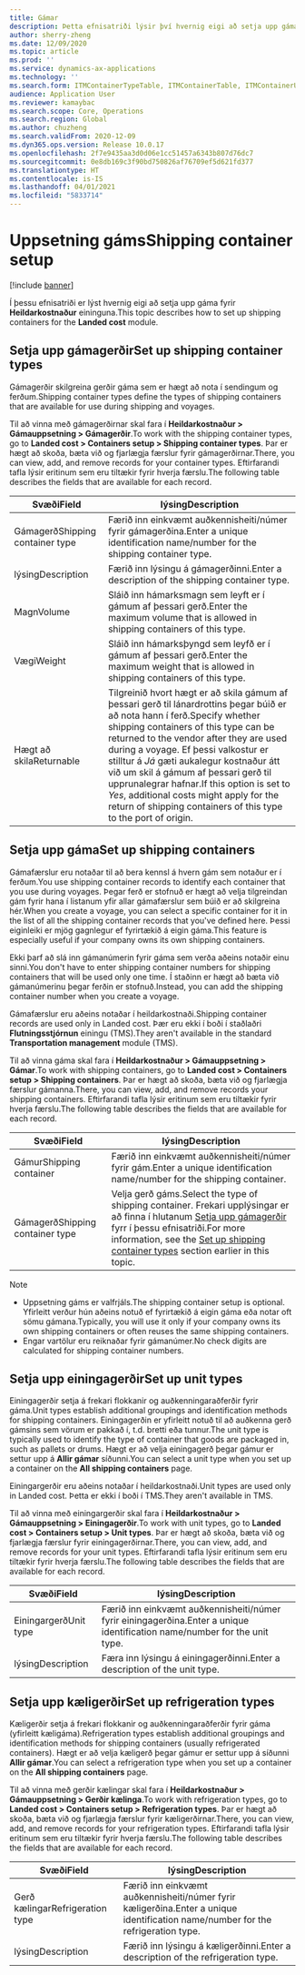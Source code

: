 ```yaml
---
title: Gámar
description: Þetta efnisatriði lýsir því hvernig eigi að setja upp gáma fyrir Heildarkostnaður eininguna.
author: sherry-zheng
ms.date: 12/09/2020
ms.topic: article
ms.prod: ''
ms.service: dynamics-ax-applications
ms.technology: ''
ms.search.form: ITMContainerTypeTable, ITMContainerTable, ITMContainerUnitTypeTable, ITMRefrigerationTypeTable, ITMContainersListPage, ITMContainers
audience: Application User
ms.reviewer: kamaybac
ms.search.scope: Core, Operations
ms.search.region: Global
ms.author: chuzheng
ms.search.validFrom: 2020-12-09
ms.dyn365.ops.version: Release 10.0.17
ms.openlocfilehash: 2f7e9435aa3d0d06e1cc51457a6343b807d76dc7
ms.sourcegitcommit: 0e8db169c3f90bd750826af76709ef5d621fd377
ms.translationtype: HT
ms.contentlocale: is-IS
ms.lasthandoff: 04/01/2021
ms.locfileid: "5833714"
---
```

# <a name="shipping-container-setup"></a><span data-ttu-id="251e3-103">Uppsetning gáms</span><span class="sxs-lookup"><span data-stu-id="251e3-103">Shipping container setup</span></span>

[!include [banner](../../includes/banner.md)]

<span data-ttu-id="251e3-104">Í þessu efnisatriði er lýst hvernig eigi að setja upp gáma fyrir **Heildarkostnaður** eininguna.</span><span class="sxs-lookup"><span data-stu-id="251e3-104">This topic describes how to set up shipping containers for the **Landed cost** module.</span></span>

## <a name="set-up-shipping-container-types"></a><a id="shipping-container-types"></a><span data-ttu-id="251e3-105">Setja upp gámagerðir</span><span class="sxs-lookup"><span data-stu-id="251e3-105">Set up shipping container types</span></span>

<span data-ttu-id="251e3-106">Gámagerðir skilgreina gerðir gáma sem er hægt að nota í sendingum og ferðum.</span><span class="sxs-lookup"><span data-stu-id="251e3-106">Shipping container types define the types of shipping containers that are available for use during shipping and voyages.</span></span>

<span data-ttu-id="251e3-107">Til að vinna með gámagerðirnar skal fara í **Heildarkostnaður \> Gámauppsetning \> Gámagerðir**.</span><span class="sxs-lookup"><span data-stu-id="251e3-107">To work with the shipping container types, go to **Landed cost \> Containers setup \> Shipping container types**.</span></span> <span data-ttu-id="251e3-108">Þar er hægt að skoða, bæta við og fjarlægja færslur fyrir gámagerðirnar.</span><span class="sxs-lookup"><span data-stu-id="251e3-108">There, you can view, add, and remove records for your container types.</span></span> <span data-ttu-id="251e3-109">Eftirfarandi tafla lýsir eritinum sem eru tiltækir fyrir hverja færslu.</span><span class="sxs-lookup"><span data-stu-id="251e3-109">The following table describes the fields that are available for each record.</span></span>

| <span data-ttu-id="251e3-110">Svæði</span><span class="sxs-lookup"><span data-stu-id="251e3-110">Field</span></span> | <span data-ttu-id="251e3-111">lýsing</span><span class="sxs-lookup"><span data-stu-id="251e3-111">Description</span></span> |
|---|---|
| <span data-ttu-id="251e3-112">Gámagerð</span><span class="sxs-lookup"><span data-stu-id="251e3-112">Shipping container type</span></span> | <span data-ttu-id="251e3-113">Færið inn einkvæmt auðkennisheiti/númer fyrir gámagerðina.</span><span class="sxs-lookup"><span data-stu-id="251e3-113">Enter a unique identification name/number for the shipping container type.</span></span> |
| <span data-ttu-id="251e3-114">lýsing</span><span class="sxs-lookup"><span data-stu-id="251e3-114">Description</span></span> | <span data-ttu-id="251e3-115">Færið inn lýsingu á gámagerðinni.</span><span class="sxs-lookup"><span data-stu-id="251e3-115">Enter a description of the shipping container type.</span></span> |
| <span data-ttu-id="251e3-116">Magn</span><span class="sxs-lookup"><span data-stu-id="251e3-116">Volume</span></span> | <span data-ttu-id="251e3-117">Sláið inn hámarksmagn sem leyft er í gámum af þessari gerð.</span><span class="sxs-lookup"><span data-stu-id="251e3-117">Enter the maximum volume that is allowed in shipping containers of this type.</span></span> |
| <span data-ttu-id="251e3-118">Vægi</span><span class="sxs-lookup"><span data-stu-id="251e3-118">Weight</span></span> | <span data-ttu-id="251e3-119">Sláið inn hámarksþyngd sem leyfð er í gámum af þessari gerð.</span><span class="sxs-lookup"><span data-stu-id="251e3-119">Enter the maximum weight that is allowed in shipping containers of this type.</span></span> |
| <span data-ttu-id="251e3-120">Hægt að skila</span><span class="sxs-lookup"><span data-stu-id="251e3-120">Returnable</span></span> | <span data-ttu-id="251e3-121">Tilgreinið hvort hægt er að skila gámum af þessari gerð til lánardrottins þegar búið er að nota hann í ferð.</span><span class="sxs-lookup"><span data-stu-id="251e3-121">Specify whether shipping containers of this type can be returned to the vendor after they are used during a voyage.</span></span> <span data-ttu-id="251e3-122">Ef þessi valkostur er stilltur á *Já* gæti aukalegur kostnaður átt við um skil á gámum af þessari gerð til upprunalegrar hafnar.</span><span class="sxs-lookup"><span data-stu-id="251e3-122">If this option is set to *Yes*, additional costs might apply for the return of shipping containers of this type to the port of origin.</span></span> |

## <a name="set-up-shipping-containers"></a><span data-ttu-id="251e3-123">Setja upp gáma</span><span class="sxs-lookup"><span data-stu-id="251e3-123">Set up shipping containers</span></span>

<span data-ttu-id="251e3-124">Gámafærslur eru notaðar til að bera kennsl á hvern gám sem notaður er í ferðum.</span><span class="sxs-lookup"><span data-stu-id="251e3-124">You use shipping container records to identify each container that you use during voyages.</span></span> <span data-ttu-id="251e3-125">Þegar ferð er stofnuð er hægt að velja tilgreindan gám fyrir hana í listanum yfir allar gámafærslur sem búið er að skilgreina hér.</span><span class="sxs-lookup"><span data-stu-id="251e3-125">When you create a voyage, you can select a specific container for it in the list of all the shipping container records that you've defined here.</span></span> <span data-ttu-id="251e3-126">Þessi eiginleiki er mjög gagnlegur ef fyrirtækið á eigin gáma.</span><span class="sxs-lookup"><span data-stu-id="251e3-126">This feature is especially useful if your company owns its own shipping containers.</span></span>

<span data-ttu-id="251e3-127">Ekki þarf að slá inn gámanúmerin fyrir gáma sem verða aðeins notaðir einu sinni.</span><span class="sxs-lookup"><span data-stu-id="251e3-127">You don't have to enter shipping container numbers for shipping containers that will be used only one time.</span></span> <span data-ttu-id="251e3-128">Í staðinn er hægt að bæta við gámanúmerinu þegar ferðin er stofnuð.</span><span class="sxs-lookup"><span data-stu-id="251e3-128">Instead, you can add the shipping container number when you create a voyage.</span></span>

<span data-ttu-id="251e3-129">Gámafærslur eru aðeins notaðar í heildarkostnaði.</span><span class="sxs-lookup"><span data-stu-id="251e3-129">Shipping container records are used only in Landed cost.</span></span> <span data-ttu-id="251e3-130">Þær eru ekki í boði í staðlaðri **Flutningsstjórnun** einingu (TMS).</span><span class="sxs-lookup"><span data-stu-id="251e3-130">They aren't available in the standard **Transportation management** module (TMS).</span></span>

<span data-ttu-id="251e3-131">Til að vinna gáma skal fara í **Heildarkostnaður \> Gámauppsetning \> Gámar**.</span><span class="sxs-lookup"><span data-stu-id="251e3-131">To work with shipping containers, go to **Landed cost \> Containers setup \> Shipping containers**.</span></span> <span data-ttu-id="251e3-132">Þar er hægt að skoða, bæta við og fjarlægja færslur gámanna.</span><span class="sxs-lookup"><span data-stu-id="251e3-132">There, you can view, add, and remove records your shipping containers.</span></span> <span data-ttu-id="251e3-133">Eftirfarandi tafla lýsir eritinum sem eru tiltækir fyrir hverja færslu.</span><span class="sxs-lookup"><span data-stu-id="251e3-133">The following table describes the fields that are available for each record.</span></span>

| <span data-ttu-id="251e3-134">Svæði</span><span class="sxs-lookup"><span data-stu-id="251e3-134">Field</span></span> | <span data-ttu-id="251e3-135">lýsing</span><span class="sxs-lookup"><span data-stu-id="251e3-135">Description</span></span> |
|---|---|
| <span data-ttu-id="251e3-136">Gámur</span><span class="sxs-lookup"><span data-stu-id="251e3-136">Shipping container</span></span> | <span data-ttu-id="251e3-137">Færið inn einkvæmt auðkennisheiti/númer fyrir gám.</span><span class="sxs-lookup"><span data-stu-id="251e3-137">Enter a unique identification name/number for the shipping container.</span></span> |
| <span data-ttu-id="251e3-138">Gámagerð</span><span class="sxs-lookup"><span data-stu-id="251e3-138">Shipping container type</span></span> | <span data-ttu-id="251e3-139">Velja gerð gáms.</span><span class="sxs-lookup"><span data-stu-id="251e3-139">Select the type of shipping container.</span></span> <span data-ttu-id="251e3-140">Frekari upplýsingar er að finna í hlutanum [Setja upp gámagerðir](#shipping-container-types) fyrr í þessu efnisatriði.</span><span class="sxs-lookup"><span data-stu-id="251e3-140">For more information, see the [Set up shipping container types](#shipping-container-types) section earlier in this topic.</span></span> |

> [!NOTE]
> - <span data-ttu-id="251e3-141">Uppsetning gáms er valfrjáls.</span><span class="sxs-lookup"><span data-stu-id="251e3-141">The shipping container setup is optional.</span></span> <span data-ttu-id="251e3-142">Yfirleitt verður hún aðeins notuð ef fyrirtækið á eigin gáma eða notar oft sömu gámana.</span><span class="sxs-lookup"><span data-stu-id="251e3-142">Typically, you will use it only if your company owns its own shipping containers or often reuses the same shipping containers.</span></span>
> - <span data-ttu-id="251e3-143">Engar vartölur eru reiknaðar fyrir gámanúmer.</span><span class="sxs-lookup"><span data-stu-id="251e3-143">No check digits are calculated for shipping container numbers.</span></span>

## <a name="set-up-unit-types"></a><a name="unit-types"></a><span data-ttu-id="251e3-144">Setja upp einingagerðir</span><span class="sxs-lookup"><span data-stu-id="251e3-144">Set up unit types</span></span>

<span data-ttu-id="251e3-145">Einingagerðir setja á frekari flokkanir og auðkenningaraðferðir fyrir gáma.</span><span class="sxs-lookup"><span data-stu-id="251e3-145">Unit types establish additional groupings and identification methods for shipping containers.</span></span> <span data-ttu-id="251e3-146">Einingagerðin er yfirleitt notuð til að auðkenna gerð gámsins sem vörum er pakkað í, t.d. bretti eða tunnur.</span><span class="sxs-lookup"><span data-stu-id="251e3-146">The unit type is typically used to identify the type of container that goods are packaged in, such as pallets or drums.</span></span> <span data-ttu-id="251e3-147">Hægt er að velja einingagerð þegar gámur er settur upp á **Allir gámar** síðunni.</span><span class="sxs-lookup"><span data-stu-id="251e3-147">You can select a unit type when you set up a container on the **All shipping containers** page.</span></span>

<span data-ttu-id="251e3-148">Einingargerðir eru aðeins notaðar í heildarkostnaði.</span><span class="sxs-lookup"><span data-stu-id="251e3-148">Unit types are used only in Landed cost.</span></span> <span data-ttu-id="251e3-149">Þetta er ekki í boði í TMS.</span><span class="sxs-lookup"><span data-stu-id="251e3-149">They aren't available in TMS.</span></span>

<span data-ttu-id="251e3-150">Til að vinna með einingargerðir skal fara í **Heildarkostnaður \> Gámauppsetning \> Einingagerðir**.</span><span class="sxs-lookup"><span data-stu-id="251e3-150">To work with unit types, go to **Landed cost \> Containers setup \> Unit types**.</span></span> <span data-ttu-id="251e3-151">Þar er hægt að skoða, bæta við og fjarlægja færslur fyrir einingagerðirnar.</span><span class="sxs-lookup"><span data-stu-id="251e3-151">There, you can view, add, and remove records for your unit types.</span></span> <span data-ttu-id="251e3-152">Eftirfarandi tafla lýsir eritinum sem eru tiltækir fyrir hverja færslu.</span><span class="sxs-lookup"><span data-stu-id="251e3-152">The following table describes the fields that are available for each record.</span></span>

| <span data-ttu-id="251e3-153">Svæði</span><span class="sxs-lookup"><span data-stu-id="251e3-153">Field</span></span> | <span data-ttu-id="251e3-154">lýsing</span><span class="sxs-lookup"><span data-stu-id="251e3-154">Description</span></span> |
|---|---|
| <span data-ttu-id="251e3-155">Einingargerð</span><span class="sxs-lookup"><span data-stu-id="251e3-155">Unit type</span></span> | <span data-ttu-id="251e3-156">Færið inn einkvæmt auðkennisheiti/númer fyrir einingagerðina.</span><span class="sxs-lookup"><span data-stu-id="251e3-156">Enter a unique identification name/number for the unit type.</span></span> |
| <span data-ttu-id="251e3-157">lýsing</span><span class="sxs-lookup"><span data-stu-id="251e3-157">Description</span></span> | <span data-ttu-id="251e3-158">Færa inn lýsingu á einingagerðinni.</span><span class="sxs-lookup"><span data-stu-id="251e3-158">Enter a description of the unit type.</span></span> |

## <a name="set-up-refrigeration-types"></a><a name="refrigeration-types"></a><span data-ttu-id="251e3-159">Setja upp kæligerðir</span><span class="sxs-lookup"><span data-stu-id="251e3-159">Set up refrigeration types</span></span>

<span data-ttu-id="251e3-160">Kæligerðir setja á frekari flokkanir og auðkenningaraðferðir fyrir gáma (yfirleitt kæligáma).</span><span class="sxs-lookup"><span data-stu-id="251e3-160">Refrigeration types establish additional groupings and identification methods for shipping containers (usually refrigerated containers).</span></span> <span data-ttu-id="251e3-161">Hægt er að velja kæligerð þegar gámur er settur upp á síðunni **Allir gámar**.</span><span class="sxs-lookup"><span data-stu-id="251e3-161">You can select a refrigeration type when you set up a container on the **All shipping containers** page.</span></span>

<span data-ttu-id="251e3-162">Til að vinna með gerðir kælingar skal fara í **Heildarkostnaður \> Gámauppsetning \> Gerðir kælinga**.</span><span class="sxs-lookup"><span data-stu-id="251e3-162">To work with refrigeration types, go to **Landed cost \> Containers setup \> Refrigeration types**.</span></span> <span data-ttu-id="251e3-163">Þar er hægt að skoða, bæta við og fjarlægja færslur fyrir kæligerðirnar.</span><span class="sxs-lookup"><span data-stu-id="251e3-163">There, you can view, add, and remove records for your refrigeration types.</span></span> <span data-ttu-id="251e3-164">Eftirfarandi tafla lýsir eritinum sem eru tiltækir fyrir hverja færslu.</span><span class="sxs-lookup"><span data-stu-id="251e3-164">The following table describes the fields that are available for each record.</span></span>

| <span data-ttu-id="251e3-165">Svæði</span><span class="sxs-lookup"><span data-stu-id="251e3-165">Field</span></span> | <span data-ttu-id="251e3-166">lýsing</span><span class="sxs-lookup"><span data-stu-id="251e3-166">Description</span></span> |
|---|---|
| <span data-ttu-id="251e3-167">Gerð kælingar</span><span class="sxs-lookup"><span data-stu-id="251e3-167">Refrigeration type</span></span> | <span data-ttu-id="251e3-168">Færið inn einkvæmt auðkennisheiti/númer fyrir kæligerðina.</span><span class="sxs-lookup"><span data-stu-id="251e3-168">Enter a unique identification name/number for the refrigeration type.</span></span> |
| <span data-ttu-id="251e3-169">lýsing</span><span class="sxs-lookup"><span data-stu-id="251e3-169">Description</span></span> | <span data-ttu-id="251e3-170">Færið inn lýsingu á kæligerðinni.</span><span class="sxs-lookup"><span data-stu-id="251e3-170">Enter a description of the refrigeration type.</span></span> |

